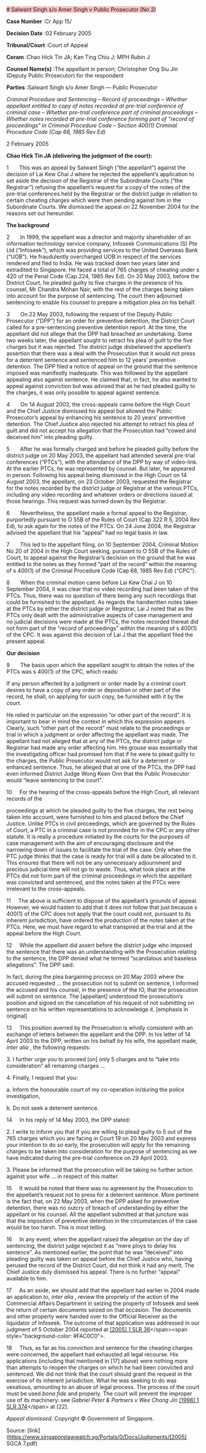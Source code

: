 <span style="background-color: #FAC0C0"># Salwant Singh s/o Amer Singh v Public Prosecutor (No 2) 



**Case Number** :Cr App 15/ 

**Decision Date** :02 February 2005 

**Tribunal/Court** :Court of Appeal 

**Coram** :Chao Hick Tin JA; Kan Ting Chiu J; MPH Rubin J 

**Counsel Name(s)** :The appellant in person; Christopher Ong Siu Jin (Deputy Public Prosecutor) for the respondent 

**Parties** :Salwant Singh s/o Amer Singh — Public Prosecutor 

_Criminal Procedure and Sentencing_ – _Record of proceedings_ – _Whether appellant entitled to copy of notes recorded at pre-trial conference of criminal case_ – _Whether pre-trial conference part of criminal proceedings_ – _Whether notes recorded at pre-trial conference forming part of "record of proceedings" in Criminal Procedure Code_ – _Section 400(1) Criminal Procedure Code (Cap 68, 1985 Rev Ed)_ 

2 February 2005 

**Chao Hick Tin JA (delivering the judgment of the court):** 

1       This was an appeal by Salwant Singh (“the appellant”) against the decision of Lai Kew Chai J where he rejected the appellant’s application to set aside the decision of the Registrar of the Subordinate Courts (“the Registrar”) refusing the appellant’s request for a copy of the notes of the pre-trial conferences held by the Registrar or the district judge in relation to certain cheating charges which were then pending against him in the Subordinate Courts. We dismissed the appeal on 22 November 2004 for the reasons set out hereunder. 

**The background** 

2       In 1999, the appellant was a director and majority shareholder of an information technology service company, Infoseek Communications (S) Pte Ltd (“Infoseek”), which was providing services to the United Overseas Bank (“UOB”). He fraudulently overcharged UOB in respect of the services rendered and fled to India. He was tracked down two years later and extradited to Singapore. He faced a total of 765 charges of cheating under s 420 of the Penal Code (Cap 224, 1985 Rev Ed). On 20 May 2003, before the District Court, he pleaded guilty to five charges in the presence of his counsel, Mr Chandra Mohan Nair, with the rest of the charges being taken into account for the purpose of sentencing. The court then adjourned sentencing to enable his counsel to prepare a mitigation plea on his behalf. 

3       On 22 May 2003, following the request of the Deputy Public Prosecutor (“DPP”) for an order for preventive detention, the District Court called for a pre-sentencing preventive detention report. At the time, the appellant did not allege that the DPP had breached an undertaking. Some two weeks later, the appellant sought to retract his plea of guilt to the five charges but it was rejected. The district judge disbelieved the appellant’s assertion that there was a deal with the Prosecution that it would not press for a deterrent sentence and sentenced him to 12 years’ preventive detention. The DPP filed a notice of appeal on the ground that the sentence imposed was manifestly inadequate. This was followed by the appellant appealing also against sentence. He claimed that, in fact, he also wanted to appeal against conviction but was advised that as he had pleaded guilty to the charges, it was only possible to appeal against sentence. 


4       On 14 August 2003, the cross-appeals came before the High Court and the Chief Justice dismissed his appeal but allowed the Public Prosecutor’s appeal by enhancing his sentence to 20 years’ preventive detention. The Chief Justice also rejected his attempt to retract his plea of guilt and did not accept his allegation that the Prosecution had “cowed and deceived him” into pleading guilty. 

5       After he was formally charged and before he pleaded guilty before the district judge on 20 May 2003, the appellant had attended several pre-trial conferences (“PTCs”), with the attendance of the DPP by way of video-link. At the earlier PTCs, he was represented by counsel. But later, he appeared in person. Following his appeal being dismissed in the High Court on 14 August 2003, the appellant, on 23 October 2003, requested the Registrar for the notes recorded by the district judge or Registrar at the various PTCs, including any video recording and whatever orders or directions issued at those hearings. This request was turned down by the Registrar. 

6       Nevertheless, the appellant made a formal appeal to the Registrar, purportedly pursuant to O 55B of the Rules of Court (Cap 322 R 5, 2004 Rev Ed), to ask again for the notes of the PTCs. On 24 June 2004, the Registrar advised the appellant that his “appeal” had no legal basis in law. 

7       This led to the appellant filing, on 10 September 2004, Criminal Motion No 20 of 2004 in the High Court seeking, pursuant to O 55B of the Rules of Court, to appeal against the Registrar’s decision on the ground that he was entitled to the notes as they formed “part of the record” within the meaning of s 400(1) of the Criminal Procedure Code (Cap 68, 1985 Rev Ed) (“CPC”). 

8       When the criminal motion came before Lai Kew Chai J on 10 September 2004, it was clear that no video recording had been taken of the PTCs. Thus, there was no question of there being any such recordings that could be furnished to the appellant. As regards the handwritten notes taken at the PTCs by either the district judge or Registrar, Lai J noted that as the PTCs only dealt with the administrative aspects of case management and no judicial decisions were made at the PTCs, the notes recorded thereat did not form part of the “record of proceedings” within the meaning of s 400(1) of the CPC. It was against this decision of Lai J that the appellant filed the present appeal. 

**Our decision** 

9       The basis upon which the appellant sought to obtain the notes of the PTCs was s 400(1) of the CPC, which reads: 

 If any person affected by a judgment or order made by a criminal court desires to have a copy of any order or deposition or other part of the record, he shall, on applying for such copy, be furnished with it by the court. 

He relied in particular on the expression “or other part of the record”. It is important to bear in mind the context in which this expression appears. Clearly, such “other part of the record” must relate to the proceedings or trial in which a judgment or order affecting the appellant was made. The appellant had not alleged that at any of the PTCs, the district judge or Registrar had made any order affecting him. His grouse was essentially that the investigating officer had promised him that if he were to plead guilty to the charges, the Public Prosecutor would not ask for a deterrent or enhanced sentence. Thus, he alleged that at one of the PTCs, the DPP had even informed District Judge Wong Keen Onn that the Public Prosecutor would “leave sentencing to the court”. 

10     For the hearing of the cross-appeals before the High Court, all relevant records of the 


proceedings at which he pleaded guilty to the five charges, the rest being taken into account, were furnished to him and placed before the Chief Justice. Unlike PTCs in civil proceedings, which are governed by the Rules of Court, a PTC in a criminal case is not provided for in the CPC or any other statute. It is really a procedure initiated by the courts for the purposes of case management with the aim of encouraging disclosure and the narrowing down of issues to facilitate the trial of the case. Only when the PTC judge thinks that the case is ready for trial will a date be allocated to it. This ensures that there will not be any unnecessary adjournment and precious judicial time will not go to waste. Thus, what took place at the PTCs did not form part of the criminal proceedings in which the appellant was convicted and sentenced, and the notes taken at the PTCs were irrelevant to the cross-appeals. 

11     The above is sufficient to dispose of the appellant’s grounds of appeal. However, we would hasten to add that it does not follow that just because s 400(1) of the CPC does not apply that the court could not, pursuant to its inherent jurisdiction, have ordered the production of the notes taken at the PTCs. Here, we must have regard to what transpired at the trial and at the appeal before the High Court. 

12     While the appellant did assert before the district judge who imposed the sentence that there was an understanding with the Prosecution relating to the sentence, the DPP denied what he termed “scandalous and baseless allegations”. The DPP said: 

 In fact, during the plea bargaining process on 20 May 2003 where the accused requested ... the prosecution not to submit on sentence, I informed the accused and his counsel, in the presence of the IO, that the prosecution will submit on sentence. The [appellant] understood the prosecution’s position and signed on the cancellation of his request of not submitting on sentence on his written representations to acknowledge it. [emphasis in original] 

13     This position averred by the Prosecution is wholly consistent with an exchange of letters between the appellant and the DPP. In his letter of 14 April 2003 to the DPP, written on his behalf by his wife, the appellant made, _inter alia_ , the following requests: 

3\. I further urge you to proceed [on] only 5 charges and to “take into consideration” all remaining charges ... 

4\. Finally, I request that you: 

 a. Inform the honourable court of my co-operation in/during the police investigation, 

 b. Do not seek a deterrent sentence. 

14     In his reply of 14 May 2003, the DPP stated: 

2\. I write to inform you that if you are willing to plead guilty to 5 out of the 765 charges which you are facing in Court 19 on 20 May 2003 and express your intention to do so early, the prosecution will apply for the remaining charges to be taken into consideration for the purpose of sentencing as we have indicated during the pre-trial conference on 29 April 2003. 

3\. Please be informed that the prosecution will be taking no further action against your wife ... in respect of this matter. 


15     It would be noted that there was no agreement by the Prosecution to the appellant’s request not to press for a deterrent sentence. More pertinent is the fact that, on 22 May 2003, when the DPP asked for preventive detention, there was no outcry of breach of understanding by either the appellant or his counsel. All the appellant submitted at that juncture was that the imposition of preventive detention in the circumstances of the case would be too harsh. This is most telling. 

16     In any event, when the appellant raised the allegation on the day of sentencing, the district judge rejected it as “mere ploys to delay his sentence”. As mentioned earlier, the point that he was “deceived” into pleading guilty was taken on appeal before the Chief Justice who, having perused the record of the District Court, did not think it had any merit. The Chief Justice duly dismissed his appeal. There is no further “appeal” available to him. 

17     As an aside, we should add that the appellant had earlier in 2004 made an application to, _inter alia_ , review the propriety of the action of the Commercial Affairs Department in seizing the property of Infoseek and seek the return of certain documents seized on that occasion. The documents and other property were handed over to the Official Receiver as the liquidator of Infoseek. The outcome of that application was addressed in our judgment of 5 October 2004 reported at [[2005] 1 SLR 36]("https://www.open.gov.sg")</span><span style="background-color: #FAC0C0">. 

18     Thus, as far as his conviction and sentence for the cheating charges were concerned, the appellant had exhausted all legal recourse. His applications (including that mentioned in [17] above) were nothing more than attempts to reopen the charges on which he had been convicted and sentenced. We did not think that the court should grant the request in the exercise of its inherent jurisdiction. What he was seeking to do was vexatious, amounting to an abuse of legal process. The process of the court must be used _bona fide_ and properly. The court will prevent the improper use of its machinery: see _Gabriel Peter & Partners v Wee Chong Jin_ [[1998] 1 SLR 374]("https://www.open.gov.sg")</span> at [22]. 

_Appeal dismissed._ Copyright © Government of Singapore. 


Source: [link](https://www.singaporelawwatch.sg/Portals/0/Docs/Judgments/[2005] SGCA 7.pdf)
